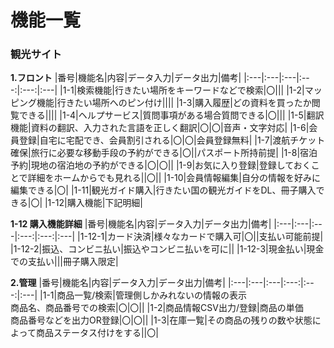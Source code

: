# 機能一覧
### 観光サイト
 **1.フロント**
|番号|機能名|内容|データ入力|データ出力|備考|
|:---|:---|:---|:---:|:---:|:---|
|1-1|検索機能|行きたい場所をキーワードなどで検索|〇|||
|1-2|マッピング機能|行きたい場所へのピン付け||||
|1-3|購入履歴|どの資料を買ったか閲覧できる||||
|1-4|ヘルプサービス|質問事項がある場合質問できる|〇|||
|1-5|翻訳機能|資料の翻訳、入力された言語を正しく翻訳|〇|〇|音声・文字対応|
|1-6|会員登録|自宅に宅配でき、会員割引される|〇|〇|会員登録無料|
|1-7|渡航チケット確保|旅行に必要な移動手段の予約ができる|〇||パスポート所持前提|
|1-8|宿泊予約|現地の宿泊地の予約ができる|〇|〇||
|1-9|お気に入り登録|登録しておくことで詳細をホームからでも見れる||〇||
|1-10|会員情報編集|自分の情報を好みに編集できる|〇|
|1-11|観光ガイド購入|行きたい国の観光ガイドをDL、冊子購入できる|〇|
|1-12|購入機能|下記明細|

 **1-12 購入機能詳細**
 |番号|機能名|内容|データ入力|データ出力|備考|
 |:---|:---|:---|:---:|:---:|:---|
|1-12-1|カード決済|様々なカードで購入可|〇||支払い可能前提|
|1-12-2|振込、コンビニ払い|振込やコンビニ払いを可に||
|1-12-3|現金払い|現金での支払い|||冊子購入限定|

 **2.管理**
|番号|機能名|内容|データ入力|データ出力|備考|
|:---|:---|:---|:---:|:---:|:---|
|1-1|商品一覧/検索|管理側しかみれないの情報の表示<br>商品名、商品番号での検索|〇|〇||
|1-2|商品情報CSV出力/登録|商品の単価<br>商品番号などを出力OR登録|〇|〇||
|1-3|在庫一覧|その商品の残りの数や状態によって商品ステータス付けをする||〇|
